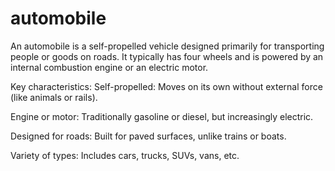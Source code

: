 # automobile
An automobile is a self-propelled vehicle designed primarily for transporting people or goods on roads. It typically has four wheels and is powered by an internal combustion engine or an electric motor.

Key characteristics:
Self-propelled: Moves on its own without external force (like animals or rails).

Engine or motor: Traditionally gasoline or diesel, but increasingly electric.

Designed for roads: Built for paved surfaces, unlike trains or boats.

Variety of types: Includes cars, trucks, SUVs, vans, etc.
